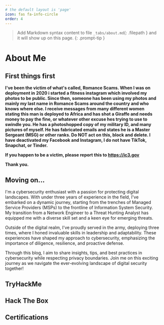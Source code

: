 ```yaml
---
# the default layout is 'page'
icon: fas fa-info-circle
order: 4
---
```


> Add Markdown syntax content to file `_tabs/about.md`{: .filepath } and it will show up on this page.
{: .prompt-tip }

# About Me

## First things first

**I've been the victim of what's called, Romance Scams. When I was on deployment in 2020 i started a fitness instagram which involved my photos to be public. Since then, someone has been using my photos and mainly my last name in Romance Scams around the country and who knows where else. I receive messages from many different women stating this man is deployed to Africa and has shot a Giraffe and needs money to pay the fine, or whatever other excuse hes trying to use to swindle you. He has a photoshopped copy of my military ID, and many pictures of myself. He has fabricated emails and states he is a Master Sergeant (MSG) or other ranks. Do NOT act on this, block and delete. I have deactivated my Facebook and Instagram, I do not have TikTok, Snapchat, or Tinder.**


**If you happen to be a victim, please report this to https://ic3.gov**

**Thank you.**

## Moving on...

I'm a cybersecurity enthusiast with a passion for protecting digital landscapes. With under three years of experience in the field, I've embarked on a dynamic journey, starting from the trenches of Managed Service Providers (MSPs) to the frontline of Information System Security. My transition from a Network Engineer to a Threat Hunting Analyst has equipped me with a diverse skill set and a keen eye for emerging threats.

Outside of the digital realm, I've proudly served in the army, deploying three times, where I honed invaluable skills in leadership and adaptability. These experiences have shaped my approach to cybersecurity, emphasizing the importance of diligence, resilience, and proactive defense.

Through this blog, I aim to share insights, tips, and best practices in cybersecurity while respecting privacy boundaries. Join me on this exciting journey as we navigate the ever-evolving landscape of digital security together!

## TryHackMe

 <script src="https://tryhackme.com/badge/738080"></script>

## Hack The Box


## Certifications

<div data-iframe-width="150" data-iframe-height="270" data-share-badge-id="0b994760-cc84-408f-a630-89f89fe3143d" data-share-badge-host="https://www.credly.com"></div>
<script type="text/javascript" async src="https://cdn.credly.com/assets/utilities/embed.js"></script>

<div data-iframe-width="150" data-iframe-height="270" data-share-badge-id="36c53f37-46da-49c5-bd7b-c041af1eb126" data-share-badge-host="https://www.credly.com"></div>
<script type="text/javascript" async src="https://cdn.credly.com/assets/utilities/embed.js"></script>

<div data-iframe-width="150" data-iframe-height="270" data-share-badge-id="4ba6b31a-1d2f-431c-8172-46eb6bc50fdb" data-share-badge-host="https://www.credly.com"></div>
<script type="text/javascript" async src="https://cdn.credly.com/assets/utilities/embed.js"></script>

<div data-iframe-width="150" data-iframe-height="270" data-share-badge-id="521bf739-a79e-435c-af64-cc6b26ca8748" data-share-badge-host="https://www.credly.com"></div>
<script type="text/javascript" async src="https://cdn.credly.com/assets/utilities/embed.js"></script>

<div data-iframe-width="150" data-iframe-height="270" data-share-badge-id="4a0c8b8b-8f47-4362-bdfd-feb854c311d8" data-share-badge-host="https://www.credly.com"></div>
<script type="text/javascript" async src="https://cdn.credly.com/assets/utilities/embed.js"></script>

<div data-iframe-width="150" data-iframe-height="270" data-share-badge-id="310b6198-3bb6-4500-a43a-84b39a3ac08b" data-share-badge-host="https://www.credly.com"></div>
<script type="text/javascript" async src="https://cdn.credly.com/assets/utilities/embed.js"></script>
